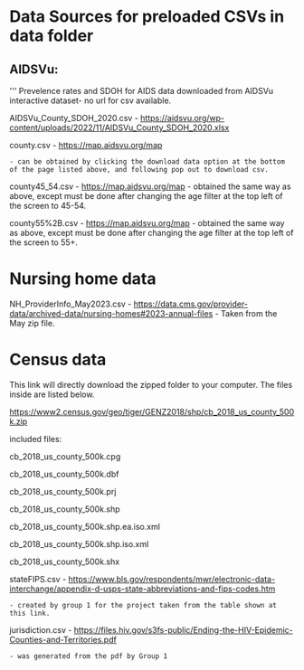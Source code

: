 # Data Sources for preloaded CSVs in data folder

## AIDSVu:
''' Prevelence rates and SDOH for AIDS data downloaded from AIDSVu interactive dataset- no url
for csv available. 

AIDSVu_County_SDOH_2020.csv - https://aidsvu.org/wp-content/uploads/2022/11/AIDSVu_County_SDOH_2020.xlsx

county.csv - https://map.aidsvu.org/map

    - can be obtained by clicking the download data option at the bottom of the page listed above, and following pop out to download csv.

county45_54.csv - https://map.aidsvu.org/map
    - obtained the same way as above, except must be done after changing the age filter at the top left of the screen to 45-54.

county55%2B.csv - https://map.aidsvu.org/map
    - obtained the same way as above, except must be done after changing the age filter at the top left of the screen to 55+.

# Nursing home data

NH_ProviderInfo_May2023.csv - https://data.cms.gov/provider-data/archived-data/nursing-homes#2023-annual-files
    - Taken from the May zip file.


# Census data

This link will directly download the zipped folder to your computer. 
The files inside are listed below.

https://www2.census.gov/geo/tiger/GENZ2018/shp/cb_2018_us_county_500k.zip

included files:

cb_2018_us_county_500k.cpg

cb_2018_us_county_500k.dbf

cb_2018_us_county_500k.prj

cb_2018_us_county_500k.shp

cb_2018_us_county_500k.shp.ea.iso.xml

cb_2018_us_county_500k.shp.iso.xml

cb_2018_us_county_500k.shx


stateFIPS.csv - https://www.bls.gov/respondents/mwr/electronic-data-interchange/appendix-d-usps-state-abbreviations-and-fips-codes.htm

    - created by group 1 for the project taken from the table shown at this link.

jurisdiction.csv - https://files.hiv.gov/s3fs-public/Ending-the-HIV-Epidemic-Counties-and-Territories.pdf

    - was generated from the pdf by Group 1